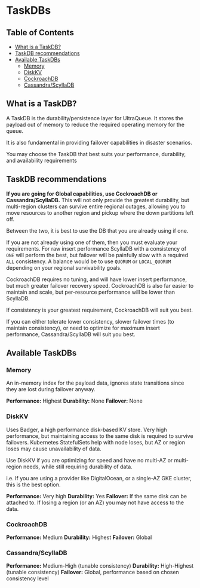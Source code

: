 # TaskDBs <!-- omit in toc -->

## Table of Contents <!-- omit in toc -->

- [What is a TaskDB?](#what-is-a-taskdb)
- [TaskDB recommendations](#taskdb-recommendations)
- [Available TaskDBs](#available-taskdbs)
  - [Memory](#memory)
  - [DiskKV](#diskkv)
  - [CockroachDB](#cockroachdb)
  - [Cassandra/ScyllaDB](#cassandrascylladb)

## What is a TaskDB?

A TaskDB is the durability/persistence layer for UltraQueue. It stores the payload out of memory to reduce the required operating memory for the queue.

It is also fundamental in providing failover capabilities in disaster scenarios.

You may choose the TaskDB that best suits your performance, durability, and availability requirements

## TaskDB recommendations

**If you are going for Global capabilities, use CockroachDB or Cassandra/ScyllaDB.** This will not only provide the greatest durability, but multi-region clusters can survive entire regional outages, allowing you to move resources to another region and pickup where the down partitions left off.

Between the two, it is best to use the DB that you are already using if one.

If you are not already using one of them, then you must evaluate your requirements. For raw insert performance ScyllaDB with a consistency of `ONE` will perform the best, but failover will be painfully slow with a required `ALL` consistency. A balance would be to use `QUORUM` or `LOCAL_QUORUM` depending on your regional survivability goals.

CockroachDB requires no tuning, and will have lower insert performance, but much greater failover recovery speed. CockroachDB is also far easier to maintain and scale, but per-resource performance will be lower than ScyllaDB.

If consistency is your greatest requirement, CockroachDB will suit you best.

If you can either tolerate lower consistency, slower failover times (to maintain consistency), or need to optimize for maximum insert performance, Cassandra/ScyllaDB will suit you best.

## Available TaskDBs

### Memory

An in-memory index for the payload data, ignores state transitions since they are lost during failover anyway.

**Performance:** Highest
**Durability:** None
**Failover:** None

### DiskKV

Uses Badger, a high performance disk-based KV store. Very high performance, but maintaining access to the same disk is required to survive failovers. Kubernetes StatefulSets help with node loses, but AZ or region loses may cause unavailability of data.

Use DiskKV if you are optimizing for speed and have no multi-AZ or multi-region needs, while still requiring durability of data.

i.e. If you are using a provider like DigitalOcean, or a single-AZ GKE cluster, this is the best option.

**Performance:** Very high
**Durability:** Yes
**Failover:** If the same disk can be attached to. If losing a region (or an AZ) you may not have access to the data.

### CockroachDB

**Performance:** Medium
**Durability:** Highest
**Failover:** Global

### Cassandra/ScyllaDB

**Performance:** Medium-High (tunable consistency)
**Durability:** High-Highest (tunable consistency)
**Failover:** Global, performance based on chosen consistency level
